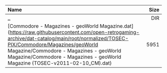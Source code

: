 |Name|Size|
|:---|---:|
|[..](../index.html)|DIR|
|[Commodore - Magazines - geoWorld Magazine.dat](https://raw.githubusercontent.com/open-retrogaming-archive/dat-catalog/main/root/normalized/TOSEC-PIX/Commodore/Magazines/geoWorld Magazine/Commodore - Magazines - geoWorld Magazine/Commodore - Magazines - geoWorld Magazine (TOSEC-v2011-02-10_CM).dat)|5951|
